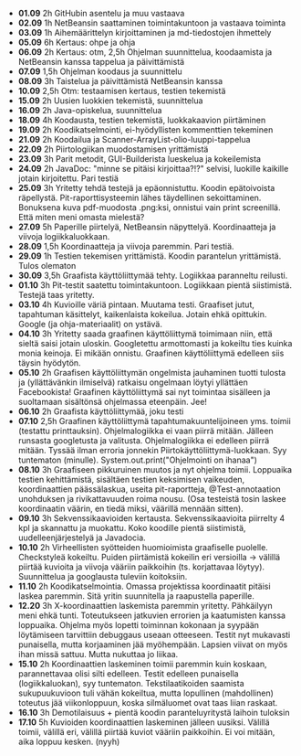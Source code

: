 - **01.09** 2h GitHubin asentelu ja muu vastaava 
- **02.09** 1h NetBeansin saattaminen toimintakuntoon ja vastaava toiminta 
- **03.09** 1h Aihemäärittelyn kirjoittaminen ja md-tiedostojen ihmettely
- **05.09** 6h Kertaus: ohpe ja ohja
- **06.09** 2h Kertaus: otm, 2,5h Ohjelman suunnittelua, koodaamista ja NetBeansin kanssa tappelua ja päivittämistä
- **07.09** 1,5h Ohjelman koodaus ja suunnittelu
- **08.09** 3h Taistelua ja päivittämistä NetBeansin kanssa
- **10.09** 2,5h Otm: testaamisen kertaus, testien tekemistä
- **15.09** 2h Uusien luokkien tekemistä, suunnittelua
- **16.09** 2h Java-opiskelua, suunnittelua
- **18.09** 4h Koodausta, testien tekemistä, luokkakaavion piirtäminen
- **19.09** 2h Koodikatselmointi, ei-hyödyllisten kommenttien tekeminen
- **21.09** 2h Koodailua ja Scanner-ArrayList-olio-luuppi-tappelua
- **22.09** 2h Piirtologiikan muodostamisen yrittämistä
- **23.09** 3h Parit metodit, GUI-Builderista lueskelua ja kokeilemista
- **24.09** 2h JavaDoc: "minne se pitäisi kirjoittaa?!?" selvisi, luokille kaikille jotain kirjoitettu. Pari testiä
- **25.09** 3h Yritetty tehdä testejä ja epäonnistuttu. Koodin epätoivoista räpellystä. Pit-raporttisysteemin lähes täydellinen sekoittaminen. Bonuksena kuva pdf-muodosta .png:ksi, onnistui vain print screenillä. Että miten meni omasta mielestä?
- **27.09** 5h Paperille piirtelyä, NetBeansin näpyttelyä. Koordinaatteja ja viivoja logiikkaluokkaan.
- **28.09** 1,5h Koordinaatteja ja viivoja paremmin. Pari testiä.
- **29.09** 1h Testien tekemisen yrittämistä. Koodin parantelun yrittämistä. Tulos olematon
- **30.09** 3,5h Graafista käyttöliittymää tehty. Logiikkaa paranneltu reilusti.
- **01.10** 3h Pit-testit saatettu toimintakuntoon. Logiikkaan pientä siistimistä. Testejä taas yritetty. 
- **03.10** 4h Kuvioille väriä pintaan. Muutama testi. Graafiset jutut, tapahtuman käsittelyt, kaikenlaista kokeilua. Jotain ehkä opittukin. Google (ja ohja-materiaalit) on ystävä.
- **04.10** 3h Yritetty saada graafinen käyttöliittymä toimimaan niin, että sieltä saisi jotain uloskin. Googletettu armottomasti ja kokeiltu ties kuinka monia keinoja. Ei mikään onnistu. Graafinen käyttöliittymä edelleen siis täysin hyödytön.
- **05.10**  2h Graafisen käyttöliittymän ongelmista jauhaminen tuotti tulosta ja (yllättävänkin ilmiselvä) ratkaisu ongelmaan löytyi yllättäen Facebookista! Graafinen käyttöliittymä sai nyt toimintaa sisälleen ja suoltamaan sisältönsä ohjelmassa eteenpäin. Jee!
- **06.10** 2h Graafista käyttöliittymää, joku testi
- **07.10** 2,5h Graafinen käyttöliittymä tapahtumakuuntelijoineen yms. toimii (testattu printtauksin). Ohjelmalogiikka ei vaan piirrä mitään. Jälleen runsasta googletusta ja valitusta. Ohjelmalogiikka ei edelleen piirrä mitään. Tyssää ilman erroria jonnekin Piirtokäyttöliittymä-luokkaan. Syy tuntematon (minulle). System.out.print("Ohjelmointi on ihanaa")
- **08.10** 3h Graafiseen pikkuruinen muutos ja nyt ohjelma toimii. Loppuaika testien kehittämistä, sisältäen testien keksimisen vaikeuden, koordinaattien päässälaskua, useita pit-raportteja, @Test-annotaation unohduksen ja rivikattavuuden roima nousu. (Osa testeistä tosin laskee koordinaatin väärin, en tiedä miksi, väärillä mennään sitten).
- **09.10** 3h Sekvenssikaavioiden kertausta. Sekvenssikaavioita piirrelty 4 kpl ja skannattu ja muokattu. Koko koodille pientä siistimistä, uudelleenjärjestelyä ja Javadocia.
- **10.10** 2h Virheellisten syötteiden huomioimista graafiselle puolelle. Checkstyleä kokeiltu. Puiden piirtämistä kokeilin eri versioilla -> välillä piirtää kuvioita ja viivoja vääriin paikkoihin (ts. korjattavaa löytyy). Suunnittelua ja googlausta tuleviin koitoksiin.
- **11.10** 2h Koodikatselmointia. Omassa projektissa koordinaatit pitäisi laskea paremmin. Sitä yritin suunnitella ja raapustella paperille.
- **12.20** 3h X-koordinaattien laskemista paremmin yritetty. Pähkäilyyn meni ehkä tunti. Toteutukseen jatkuvien errorien ja kaatumisten kanssa loppuaika. Ohjelma myös lopetti toiminnan kokonaan ja syypään löytämiseen tarvittiin debuggaus useaan otteeseen. Testit nyt mukavasti punaisella, mutta korjaaminen jää myöhempään. Lapsien viivat on myös ihan missä sattuu. Mutta nukuttaa jo liikaa.
- **15.10** 2h Koordinaattien laskeminen toimii paremmin kuin koskaan, parannettavaa olisi silti edelleen. Testit edelleen punaisella (logiikkaluokan), syy tuntematon. Tekstilaatikoiden saamista sukupuukuvioon tuli vähän kokeiltua, mutta lopullinen (mahdollinen) toteutus jää viikonloppuun, koska silmäluomet ovat taas liian raskaat.
- **16.10** 3h Demotilaisuus + pientä koodin paranteluyritystä laihoin tuloksin
- **17.10** 5h Kuvioiden koordinaattien laskeminen jälleen uusiksi. Välillä toimii, välillä eri, välillä piirtää kuviot vääriin paikkoihin. Ei voi mitään, aika loppuu kesken. (nyyh)
